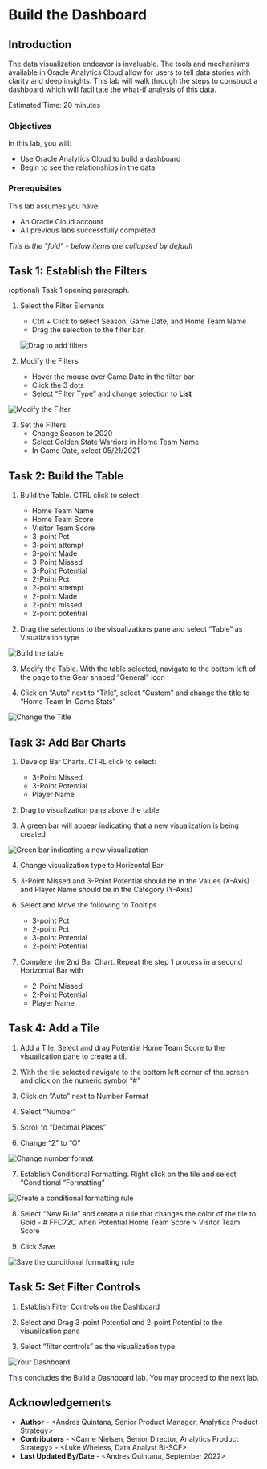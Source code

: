 # Build the Dashboard

## Introduction

The data visualization endeavor is invaluable. The tools and mechanisms available in Oracle Analytics Cloud allow for users to tell data stories with clarity and deep insights. This lab will walk through the steps to construct a dashboard which will facilitate the what-if analysis of this data. 

Estimated Time: 20 minutes

### Objectives

In this lab, you will:
* Use Oracle Analytics Cloud to build a dashboard 
* Begin to see the relationships in the data 

### Prerequisites 

This lab assumes you have:
* An Oracle Cloud account
* All previous labs successfully completed


*This is the "fold" - below items are collapsed by default*

## Task 1: Establish the Filters

(optional) Task 1 opening paragraph.

1. Select the Filter Elements 
    - Ctrl + Click to select Season, Game Date, and Home Team Name 
    - Drag the selection to the filter bar. 

	![Drag to add filters](images/dashboard1.png)

2. Modify the Filters 
    - Hover the mouse over Game Date in the filter bar 
    - Click the 3 dots 
    - Select “Filter Type” and change selection to **List** 

  ![Modify the Filter](images/dashboard2.png)

3. Set the Filters 
    - Change Season to 2020
    - Select Golden State Warriors in Home Team Name 
    - In Game Date, select 05/21/2021

## Task 2: Build the Table 

1. Build the Table. CTRL click to select:
    - Home Team Name 
    - Home Team Score 
    - Visitor Team Score
    - 3-point Pct
    - 3-point attempt 
    - 3-point Made 
    - 3-Point Missed 
    - 3-Point Potential 
    - 2-Point Pct
    - 2-point attempt 
    - 2-point Made 
    - 2-point missed
    - 2-point potential 

2. Drag the selections to the visualizations pane and select “Table” as Visualization type 

  ![Build the table](images/dashboard3.png)

3. Modify the Table. With the table selected, navigate to the bottom left of the page to the Gear shaped “General” icon 

4. Click on “Auto” next to “Title”, select “Custom” and change the title to “Home Team In-Game Stats”

  ![Change the Title](images/dashboard6.png)

## Task 3: Add Bar Charts 

1. Develop Bar Charts. CTRL click to select: 
    - 3-Point Missed
    - 3-Point Potential 
    - Player Name 

2. Drag to visualization pane above the table 

3. A green bar will appear indicating that a new visualization is being created 

  ![Green bar indicating a new visualization](images/dashboard4.png)

4. Change visualization type to Horizontal Bar 

5. 3-Point Missed and 3-Point Potential should be in the Values (X-Axis) and Player Name should be in the Category (Y-Axis)

6. Select and Move the following to Tooltips
    - 3-point Pct
    - 2-point Pct
    - 3-point Potential 
    - 2-point Potential 

7. Complete the 2nd Bar Chart. Repeat the step 1 process in a second Horizontal Bar with 
    - 2-Point Missed
    -	2-Point Potential 
    - Player Name 

## Task 4: Add a Tile

1. Add a Tile. Select and drag Potential Home Team Score to the visualization pane to create a til. 
  
2. With the tile selected navigate to the bottom left corner of the screen and click on the numeric symbol “#” 

3. Click on “Auto” next to Number Format 

4. Select “Number”

5. Scroll to “Decimal Places” 

6. Change “2” to “O”

  ![Change number format](images/dashboard5.png)

7. Establish Conditional Formatting. Right click on the tile and select “Conditional “Formatting”

  ![Create a conditional formatting rule](images/conditionalformat1.png)

8. Select “New Rule” and create a rule that changes the color of the tile to: Gold - # FFC72C when Potential Home Team Score > Visitor Team Score 

9. Click Save

  ![Save the conditional formatting rule](images/conditionalformat2.png)

## Task 5: Set Filter Controls

1. Establish Filter Controls on the Dashboard 

2. Select and Drag 3-point Potential and 2-point Potential to the visualization pane 

3. Select “filter controls” as the visualization type. 

  ![Your Dashboard](images/dashboard7.png)

This concludes the Build a Dashboard lab. You may proceed to the next lab.

## Acknowledgements
* **Author** - <Andres Quintana, Senior Product Manager, Analytics Product Strategy>
* **Contributors** -  <Carrie Nielsen, Senior Director, Analytics Product Strategy>
                   -  <Luke Wheless, Data Analyst BI-SCF>
* **Last Updated By/Date** - <Andres Quintana, September 2022>
